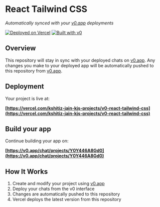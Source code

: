 # React Tailwind CSS

*Automatically synced with your [v0.app](https://v0.app) deployments*

[![Deployed on Vercel](https://img.shields.io/badge/Deployed%20on-Vercel-black?style=for-the-badge&logo=vercel)](https://vercel.com/kshitiz-jain-kjs-projects/v0-react-tailwind-css)
[![Built with v0](https://img.shields.io/badge/Built%20with-v0.app-black?style=for-the-badge)](https://v0.app/chat/projects/Y0Y446A8Gd0)

## Overview

This repository will stay in sync with your deployed chats on [v0.app](https://v0.app).
Any changes you make to your deployed app will be automatically pushed to this repository from [v0.app](https://v0.app).

## Deployment

Your project is live at:

**[https://vercel.com/kshitiz-jain-kjs-projects/v0-react-tailwind-css](https://vercel.com/kshitiz-jain-kjs-projects/v0-react-tailwind-css)**

## Build your app

Continue building your app on:

**[https://v0.app/chat/projects/Y0Y446A8Gd0](https://v0.app/chat/projects/Y0Y446A8Gd0)**

## How It Works

1. Create and modify your project using [v0.app](https://v0.app)
2. Deploy your chats from the v0 interface
3. Changes are automatically pushed to this repository
4. Vercel deploys the latest version from this repository